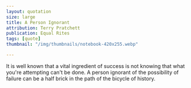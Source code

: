 ```yaml
---
layout: quotation
size: large
title: A Person Ignorant
attribution: Terry Pratchett
publication: Equal Rites
tags: [quote]
thumbnail: "/img/thumbnails/notebook-420x255.webp"

---
```


It is well known that a vital ingredient of success is not knowing that what you're attempting can't be done. A person 
ignorant of the possibility of failure can be a half brick in the path of the bicycle of history.
